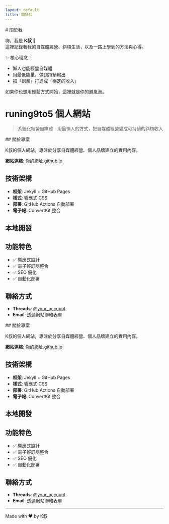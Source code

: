 ```yaml
---
layout: default
title: 關於我
---
```


<div class="card-section">
  # 關於我

嗨，我是 **K叔** 👋  
這裡記錄著我的自媒體經營、斜槓生活，以及一路上學到的方法與心得。  

✨ 核心理念：  
- 懶人也能經營自媒體  
- 用最低能量，做到持續輸出  
- 把「副業」打造成「穩定的收入」  

如果你也想用輕鬆方式開始，這裡就是你的避風港。  
# runing9to5 個人網站

> 系統化經營自媒體｜用最懶人的方式，把自媒體經營變成可持續的斜槓收入
</div>

<div class="card-section">
  ## 關於專案

K叔的個人網站，專注於分享自媒體經營、個人品牌建立的實用內容。

**網站連結**: [你的網址.github.io](https://你的用戶名.github.io)

## 技術架構

- **框架**: Jekyll + GitHub Pages
- **樣式**: 響應式 CSS
- **部署**: GitHub Actions 自動部署
- **電子報**: ConvertKit 整合

## 本地開發


## 功能特色

- ✅ 響應式設計
- ✅ 電子報訂閱整合
- ✅ SEO 優化
- ✅ 自動化部署

## 聯絡方式

- **Threads**: [@your_account](https://www.threads.net/@your_account)
- **Email**: 透過網站聯絡表單
</div>
## 關於專案

K叔的個人網站，專注於分享自媒體經營、個人品牌建立的實用內容。

**網站連結**: [你的網址.github.io](https://你的用戶名.github.io)

## 技術架構

- **框架**: Jekyll + GitHub Pages
- **樣式**: 響應式 CSS
- **部署**: GitHub Actions 自動部署
- **電子報**: ConvertKit 整合

## 本地開發


## 功能特色

- ✅ 響應式設計
- ✅ 電子報訂閱整合
- ✅ SEO 優化
- ✅ 自動化部署

## 聯絡方式

- **Threads**: [@your_account](https://www.threads.net/@your_account)
- **Email**: 透過網站聯絡表單

---

Made with ❤️ by K叔
